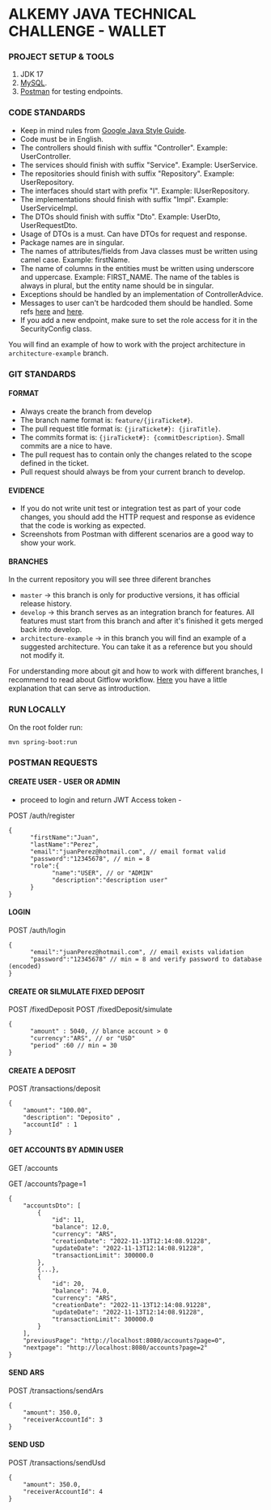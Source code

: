 # ALKEMY JAVA TECHNICAL CHALLENGE - WALLET

### PROJECT SETUP & TOOLS
1. JDK 17
2. [MySQL](https://dev.mysql.com/doc/refman/8.0/en/installing.html).
3. [Postman](https://www.postman.com/downloads/) for testing endpoints.

### CODE STANDARDS
- Keep in mind rules from [Google Java Style Guide](https://google.github.io/styleguide/javaguide.html).
- Code must be in English.
- The controllers should finish with suffix "Controller". Example: UserController.
- The services should finish with suffix "Service". Example: UserService.
- The repositories should finish with suffix "Repository". Example: UserRepository.
- The interfaces should start with prefix "I". Example: IUserRepository.
- The implementations should finish with suffix "Impl". Example: UserServiceImpl.
- The DTOs should finish with suffix "Dto". Example: UserDto, UserRequestDto.
- Usage of DTOs is a must. Can have DTOs for request and response.
- Package names are in singular.
- The names of attributes/fields from Java classes must be written using camel case. Example: firstName.
- The name of columns in the entities must be written using underscore and uppercase. Example: FIRST_NAME. The name of the tables is always in plural, but the entity name should be in singular.
- Exceptions should be handled by an implementation of ControllerAdvice. 
- Messages to user can't be hardcoded them should be handled. Some refs [here](https://looksok.wordpress.com/2014/07/05/string-externalization-in-spring-3-1-with-messagesource-no-web-xml/) and [here](https://zetcode.com/spring/messagesource/). 
- If you add a new endpoint, make sure to set the role access for it in the SecurityConfig class.


You will find an example of how to work with the project architecture in `architecture-example` branch.

### GIT STANDARDS

#### FORMAT
- Always create the branch from develop
- The branch name format is: `feature/{jiraTicket#}`.
- The pull request title format is: `{jiraTicket#}: {jiraTitle}`.
- The commits format is: `{jiraTicket#}: {commitDescription}`. Small commits are a nice to have.
- The pull request has to contain only the changes related to the scope defined in the ticket.
- Pull request should always be from your current branch to develop.

#### EVIDENCE
- If you do not write unit test or integration test as part of your code changes, you should add the HTTP request and response as evidence that the code is working as expected.
- Screenshots from Postman with different scenarios are a good way to show your work.

#### BRANCHES
In the current repository you will see three diferent branches
- `master` -> this branch is only for productive versions, it has official release history.
- `develop` -> this branch serves as an integration branch for features. All features must start from this branch and after it's finished it gets merged back into develop.
- `architecture-example` -> in this branch you will find an example of a suggested architecture. You can take it as a reference but you should not modify it. 

For understanding more about git and how to work with different branches, I recommend to read about Gitflow workflow. [Here](https://www.atlassian.com/git/tutorials/comparing-workflows/gitflow-workflow) you have a little explanation that can serve as introduction.

### RUN LOCALLY
On the root folder run:
```
mvn spring-boot:run
```

### POSTMAN REQUESTS

#### CREATE USER - USER OR ADMIN
- proceed to login and return JWT Access token -

POST  /auth/register

```
{
      "firstName":"Juan",
      "lastName":"Perez",
      "email":"juanPerez@hotmail.com", // email format valid 
      "password":"12345678", // min = 8
      "role":{
            "name":"USER", // or "ADMIN"
            "description":"description user"
      }
}
```

#### LOGIN

POST  /auth/login

```
{
      "email":"juanPerez@hotmail.com", // email exists validation
      "password":"12345678" // min = 8 and verify password to database (encoded)
}
```

#### CREATE OR SILMULATE FIXED DEPOSIT

POST  /fixedDeposit
POST  /fixedDeposit/simulate

```
{
      "amount" : 5040, // blance account > 0
      "currency":"ARS", // or "USD"
      "period" :60 // min = 30
}
```

#### CREATE A DEPOSIT

POST  /transactions/deposit

```
{
    "amount": "100.00",
    "description": "Deposito" ,
    "accountId" : 1
}
```

#### GET ACCOUNTS BY ADMIN USER

GET  /accounts

GET /accounts?page=1

```
{
    "accountsDto": [
        {
            "id": 11,
            "balance": 12.0,
            "currency": "ARS",
            "creationDate": "2022-11-13T12:14:08.91228",
            "updateDate": "2022-11-13T12:14:08.91228",
            "transactionLimit": 300000.0
        },
        {...},
        {
            "id": 20,
            "balance": 74.0,
            "currency": "ARS",
            "creationDate": "2022-11-13T12:14:08.91228",
            "updateDate": "2022-11-13T12:14:08.91228",
            "transactionLimit": 300000.0
        }
    ],
    "previousPage": "http://localhost:8080/accounts?page=0",
    "nextpage": "http://localhost:8080/accounts?page=2"
}
```

#### SEND ARS

POST  /transactions/sendArs

```
{
    "amount": 350.0,
    "receiverAccountId": 3
}
```

#### SEND USD

POST  /transactions/sendUsd

```
{
    "amount": 350.0,
    "receiverAccountId": 4
}
```
